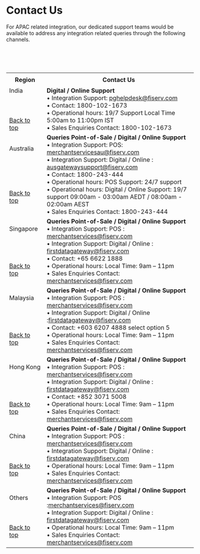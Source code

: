 # Contact Us

For APAC related integration, our dedicated support teams would be available to address any integration related queries through the following channels.

<!DOCTYPE html>
<html id="top">
<body>




<table  width="500%">

  <tr style="height: 36px;">
    <th width="20%"> <b>Region</b></th>
    <th width="250%"><b>Contact Us</b></th>
  </tr>
  <br>
  <br>
  <br>
  <tr>
  <td> India
  <br>
  <br>
  <br>
  <br>
  <a href="#top">Back to top</a>
  </td>
  <td> <b>Digital / Online Support</b><br>
•  Integration Support: <a href="https://outlook.office.com/owa/?path=/mail/action/compose&to=pghelpdesk@fiserv.com" target="_self">pghelpdesk@fiserv.com</a><br>
•  Contact: 1800-102-1673<br>
•  Operational hours: 19/7 Support Local Time 5:00am to 11:00pm IST <br>
•  Sales Enquiries Contact: 1800-102-1673
</td>
 </tr>


<tr style="height: 36px;">
  <td> Australia  
  <br>
  <br>
  <br>
  <br>
  <br>
  <br>
   <a href="#top">Back to top</a>
  </td>
  <td ><b>Queries Point-of-Sale / Digital / Online Support</b><br>
•  Integration Support: POS: <a href="https://outlook.office.com/owa/?path=/mail/action/compose&to=merchantservicesau@fiserv.com" target="_self">merchantservicesau@fiserv.com</a><br>
•  Integration Support: Digital / Online : <a href="https://outlook.office.com/owa/?path=/mail/action/compose&to=ausgatewaysupport@fiserv.com" target="_self">ausgatewaysupport@fiserv.com</a> <br>
•  Contact: 1800-243-444<br>
•  Operational hours: POS Support: 24/7 support<br>
•  Operational hours: Digital / Online Support: 19/7 support 09:00am -
03:00am AEDT / 08:00am - 02:00am
AEST<br>
•  Sales Enquiries Contact: 1800-243-444
 </td>
</tr >
<tr style="height: 36px;">
 <td>Singapore
  <br>
  <br>
  <br>
  <br>
  <br>
  <a href="#top">Back to top</a> </td>
  <td><b> Queries Point-of-Sale / Digital / Online Support</b><br>
•  Integration Support: POS : <a href="https://outlook.office.com/owa/?path=/mail/action/compose&to=merchantservices@fiserv.com" target="_self">merchantservices@fiserv.com</a><br>
•  Integration Support: Digital / Online : <a href="https://outlook.office.com/owa/?path=/mail/action/compose&to=firstdatagateway@fiserv.com" target="_self">firstdatagateway@fiserv.com</a><br>
•  Contact: +65 6622 1888<br>
•  Operational hours: Local Time: 9am – 11pm<br>
•  Sales Enquiries Contact: <a href="https://outlook.office.com/owa/?path=/mail/action/compose&to=merchantservices@fiserv.com" target="_self">merchantservices@fiserv.com</a><br>
 </td>
</tr>

<tr>
  <td> Malaysia
  <br>
  <br>
  <br>
  <br>
  <br>
   <a href="#top">Back to top</a>
   </td>
  <td> <b>Queries Point-of-Sale / Digital / Online Support</b><br>
•  Integration Support: POS : <a href="https://outlook.office.com/owa/?path=/mail/action/compose&to=merchantservices@fiserv.com" target="_self">merchantservices@fiserv.com</a><br>
•  Integration Support: Digital / Online :<a href="https://outlook.office.com/owa/?path=/mail/action/compose&to=firstdatagateway@fiserv.com" target="_self">firstdatagateway@fiserv.com</a><br>
•  Contact: +603 6207 4888 select option 5<br>
•  Operational hours: Local Time: 9am – 11pm<br>
•  Sales Enquiries Contact: <a href="https://outlook.office.com/owa/?path=/mail/action/compose&to=merchantservices@fiserv.com" target="_self">merchantservices@fiserv.com</a>
 </td>
 </tr>
 
<tr>
  <td> Hong Kong
  <br>
  <br>
  <br>
  <br>
  <br>
   <a href="#top">Back to top</a>
   </td>
  <td><b> Queries Point-of-Sale / Digital / Online Support</b><br>
•  Integration Support: POS : <a href="https://outlook.office.com/owa/?path=/mail/action/compose&to=merchantservices@fiserv.com" target="_self">merchantservices@fiserv.com</a><br>
•  Integration Support: Digital / Online : <a href="https://outlook.office.com/owa/?path=/mail/action/compose&to=firstdatagateway@fiserv.com" target="_self">firstdatagateway@fiserv.com</a><br>
•  Contact: +852 3071 5008<br>
•  Operational hours: Local Time: 9am – 11pm<br>
•  Sales Enquiries Contact: <a href="https://outlook.office.com/owa/?path=/mail/action/compose&to=merchantservices@fiserv.com" target="_self">merchantservices@fiserv.com</a>
 </td>
</tr>


<tr>
  <td> China
  <br>
  <br>
  <br>
  <br>
  <a href="#top">Back to top</a>
   </td>
  <td> <b> Queries Point-of-Sale / Digital / Online Support</b><br>
•  Integration Support: POS : <a href="https://outlook.office.com/owa/?path=/mail/action/compose&to=merchantservices@fiserv.com" target="_self">merchantservices@fiserv.com</a><br>
•  Integration Support: Digital / Online : <a href="https://outlook.office.com/owa/?path=/mail/action/compose&to=firstdatagateway@fiserv.com" target="_self">firstdatagateway@fiserv.com</a><br>
•  Operational hours: Local Time: 9am – 11pm<br>
•  Sales Enquiries Contact: <a href="https://outlook.office.com/owa/?path=/mail/action/compose&to=merchantservices@fiserv.com" target="_self"> merchantservices@fiserv.com</a>
 </td>
 </tr>

<tr>
  <td> Others
  <br>
  <br>
  <br>  
  <br>
    <a href="#top">Back to top</a>
   </td>
  <td> <b>Queries Point-of-Sale / Digital / Online Support</b><br>
•  Integration Support: POS :<a href="https://outlook.office.com/owa/?path=/mail/action/compose&to=merchantservices@fiserv.com" target="_self">merchantservices@fiserv.com</a><br>
•  Integration Support: Digital / Online : <a href="https://outlook.office.com/owa/?path=/mail/action/compose&to=firstdatagateway@fiserv.com" target="_self">firstdatagateway@fiserv.com</a><br>
•  Operational hours: Local Time: 9am – 11pm<br>
•  Sales Enquiries Contact: <a href="https://outlook.office.com/owa/?path=/mail/action/compose&to=merchantservices@fiserv.com" target="_self">merchantservices@fiserv.com</a>
 </td>
  </tr>


</table> 
</body>
</html>
